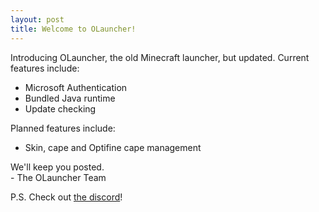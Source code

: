 ```yaml
---
layout: post
title: Welcome to OLauncher!
---
```

Introducing OLauncher, the old Minecraft launcher, but updated.
Current features include:
* Microsoft Authentication
* Bundled Java runtime
* Update checking

Planned features include:
* Skin, cape and Optifine cape management

We'll keep you posted.<br>
\- The OLauncher Team

P.S. Check out [the discord](https://discord.gg/zqYZknvYuZ)!
